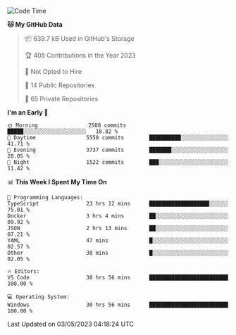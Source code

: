 <!--START_SECTION:waka-->
![Code Time](http://img.shields.io/badge/Code%20Time-4%2C010%20hrs%2019%20mins-blue)

**🐱 My GitHub Data** 

> 📦 639.7 kB Used in GitHub's Storage 
 > 
> 🏆 405 Contributions in the Year 2023
 > 
> 🚫 Not Opted to Hire
 > 
> 📜 14 Public Repositories 
 > 
> 🔑 65 Private Repositories 
 > 
**I'm an Early 🐤** 

```text
🌞 Morning                2508 commits        █████░░░░░░░░░░░░░░░░░░░░   18.82 % 
🌆 Daytime                5558 commits        ██████████░░░░░░░░░░░░░░░   41.71 % 
🌃 Evening                3737 commits        ███████░░░░░░░░░░░░░░░░░░   28.05 % 
🌙 Night                  1522 commits        ███░░░░░░░░░░░░░░░░░░░░░░   11.42 % 
```


📊 **This Week I Spent My Time On** 

```text
💬 Programming Languages: 
TypeScript               23 hrs 12 mins      ███████████████████░░░░░░   75.01 % 
Docker                   3 hrs 4 mins        ██░░░░░░░░░░░░░░░░░░░░░░░   09.92 % 
JSON                     2 hrs 13 mins       ██░░░░░░░░░░░░░░░░░░░░░░░   07.21 % 
YAML                     47 mins             █░░░░░░░░░░░░░░░░░░░░░░░░   02.57 % 
Other                    38 mins             █░░░░░░░░░░░░░░░░░░░░░░░░   02.05 % 

🔥 Editors: 
VS Code                  30 hrs 56 mins      █████████████████████████   100.00 % 

💻 Operating System: 
Windows                  30 hrs 56 mins      █████████████████████████   100.00 % 
```


 Last Updated on 03/05/2023 04:18:24 UTC
<!--END_SECTION:waka-->

